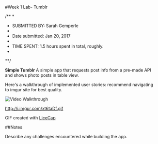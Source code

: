 #Week 1 Lab- Tumblr

/**
*
* SUBMITTED BY: Sarah Gemperle
*
* Date submitted: Jan 20, 2017
* 
* TIME SPENT: 1.5 hours spent in total, roughly.
*
**/


**Simple Tumblr** A simple app that requests post info from a pre-made API
                  and shows photo posts in table view. 

Here's a walkthrough of implemented user stories:
recommend navigating to imgur site for best quality.

<img src='http://i.imgur.com/xt6taDf.gif' title='Video Walkthrough' width='' alt='Video Walkthrough' />

http://i.imgur.com/xt6taDf.gif

GIF created with [LiceCap](http://cockos.com/licecap/)

##Notes

Describe any challenges encountered while building the app.


